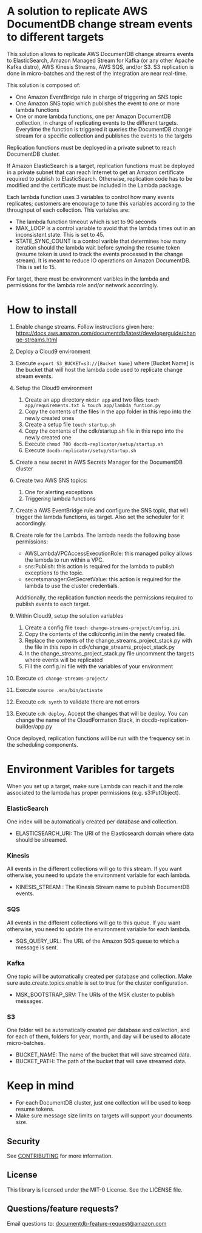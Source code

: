 # A solution to replicate AWS DocumentDB change stream events to different targets

This solution allows to replicate AWS DocumentDB change streams events to ElasticSearch, Amazon Managed Stream for Kafka (or any other Apache Kafka distro), AWS Kinesis Streams, AWS SQS, and/or S3. S3 replication is done in micro-batches and the rest of the integration are near real-time.  

This solution is composed of:
- One Amazon EventBridge rule in charge of triggering an SNS topic
- One Amazon SNS topic which publishes the event to one or more lambda functions
- One or more lambda functions, one per Amazon DocumentDB collection, in charge of replicating events to the different targets. Everytime the function is triggered it queries the DocumentDB change stream for a specific collection and publishes the events to the targets

Replication functions must be deployed in a private subnet to reach DocumentDB cluster. 

If Amazon ElasticSearch is a target, replication functions must be deployed in a private subnet that can reach Internet to get an Amazon certificate required to publish to ElasticSearch. Otherwise, replication code has to be modified and the certificate must be included in the Lambda package.

Each lambda function uses 3 variables to control how many events replicates; customers are encourage to tune this variables according to the throughput of each collection. This variables are: 
- The lambda function timeout which is set to 90 seconds
- MAX_LOOP is a control variable to avoid that the lambda times out in an inconsistent state. This is set to 45. 
- STATE_SYNC_COUNT is a control varible that determines how many iteration should the lambda wait before syncing the resume token (resume token is used to track the events processed in the change stream). It is meant to reduce IO operations on Amazon DocumentDB. This is set to 15.

For target, there must be environment varibles in the lambda and permissions for the lambda role and/or network accordingly. 

# How to install
1. Enable change streams. Follow instructions given here: https://docs.aws.amazon.com/documentdb/latest/developerguide/change-streams.html
2. Deploy a Cloud9 environment
3. Execute `export S3_BUCKET=s3://[Bucket Name]` where [Bucket Name] is the bucket that will host the lambda code used to replicate change stream events. 
4. Setup the Cloud9 environment
    1. Create an app directory `mkdir app` and two files `touch app/requirements.txt & touch app/lambda_funtion.py`
    2. Copy the contents of the files in the app folder in this repo into the newly created ones 
    3. Create a setup file `touch startup.sh`
    4. Copy the contents of the cdk/startup.sh file in this repo into the newly created one
    5. Execute `chmod 700 docdb-replicator/setup/startup.sh`
    6. Execute `docdb-replicator/setup/startup.sh`
5. Create a new secret in AWS Secrets Manager for the DocumentDB cluster
6. Create two AWS SNS topics:
    1. One for alerting exceptions
    2. Triggering lambda functions
7. Create a AWS EventBridge rule and configure the SNS topic, that will trigger the lambda functions, as target. Also set the scheduler for it accordingly. 
8. Create role for the Lambda. The lambda needs the following base permissions:
    * AWSLambdaVPCAccessExecutionRole: this managed policy allows the lambda to run within a VPC.  
    * sns:Publish: this action is required for the lambda to publish exceptions to the topic.
    * secretsmanager:GetSecretValue: this action is required for the lambda to use the cluster credentials.

    Additionally, the replication function needs the permissions required to publish events to each target. 

9. Within Cloud9, setup the solution variables
    1. Create a config file `touch change-streams-project/config.ini`
    2. Copy the contents of the cdk/config.ini in the newly created file. 
    3. Replace the contents of the change_streams_project_stack.py with the file in this repo in cdk/change_streams_project_stack.py
    4. In the change_streams_project_stack.py file uncomment the targets where events will be replicated
    5. Fill the config.ini file with the variables of your environment
10. Execute `cd change-streams-project/`
11. Execute `source .env/bin/activate`
12. Execute `cdk synth` to validate there are not errors
13. Execute `cdk deploy`. Accept the changes that will be deploy. You can change the name of the CloudFormation Stack, in docdb-replication-builder/app.py    

Once deployed, replication functions will be run with the frequency set in the scheduling components. 

# Environment Varibles for targets
When you set up a target, make sure Lambda can reach it and the role associated to the lambda has proper permissions (e.g. s3:PutObject). 

### ElasticSearch
One index will be automatically created per database and collection. 
- ELASTICSEARCH_URI: The URI of the Elasticsearch domain where data should be streamed.

### Kinesis
All events in the different collections will go to this stream. If you want otherwise, you need to update the environment variable for each lambda. 
- KINESIS_STREAM : The Kinesis Stream name to publish DocumentDB events.

### SQS
All events in the different collections will go to this queue. If you want otherwise, you need to update the environment variable for each lambda. 
- SQS_QUERY_URL: The URL of the Amazon SQS queue to which a message is sent.

### Kafka
One topic will be automatically created per database and collection. Make sure auto.create.topics.enable is set to true for the cluster configuration.   
- MSK_BOOTSTRAP_SRV: The URIs of the MSK cluster to publish messages. 

### S3
One folder will be automatically created per database and collection, and for each of them, folders for year, month, and day will be used to allocate micro-batches. 
- BUCKET_NAME: The name of the bucket that will save streamed data. 
- BUCKET_PATH: The path of the bucket that will save streamed data.    

# Keep in mind
- For each DocumentDB cluster, just one collection will be used to keep resume tokens. 
- Make sure message size limits on targets will support your documents size. 

## Security

See [CONTRIBUTING](CONTRIBUTING.md#security-issue-notifications) for more information.

## License

This library is licensed under the MIT-0 License. See the LICENSE file.

## Questions/feature requests?
Email questions to: documentdb-feature-request@amazon.com
